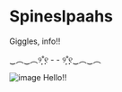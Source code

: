# Spineslpaahs
Giggles, info!! 

‿︵‿︵୨˚̣̣̣͙୧ - - ୨˚̣̣̣͙୧‿︵‿︵

![image](https://github.com/user-attachments/assets/22a6f067-a719-4baa-847c-e50c84e84fc4)
Hello!! 
